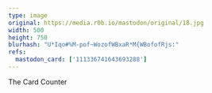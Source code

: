 ```yaml
---
type: image
original: https://media.r0b.io/mastodon/original/18.jpg
width: 500
height: 750
blurhash: "U*Iqo#%M-pof~WozofWBxaR*M{WBofofRjs:"
refs:
  mastodon_card: ['111336741643693288']
---
```


The Card Counter
